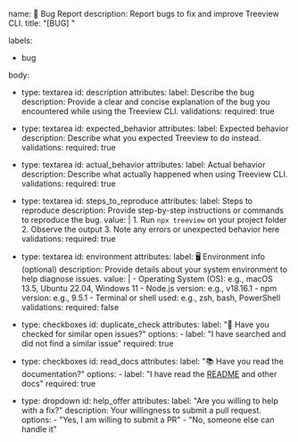 name: 🐛 Bug Report
description: Report bugs to fix and improve Treeview CLI.
title: "[BUG] <short description>"

labels:
  - bug

body:
  - type: textarea
    id: description
    attributes:
      label: Describe the bug
      description: Provide a clear and concise explanation of the bug you encountered while using the Treeview CLI.
    validations:
      required: true

  - type: textarea
    id: expected_behavior
    attributes:
      label: Expected behavior
      description: Describe what you expected Treeview to do instead.
    validations:
      required: true

  - type: textarea
    id: actual_behavior
    attributes:
      label: Actual behavior
      description: Describe what actually happened when using Treeview CLI.
    validations:
      required: true

  - type: textarea
    id: steps_to_reproduce
    attributes:
      label: Steps to reproduce
      description: Provide step-by-step instructions or commands to reproduce the bug.
      value: |
        1. Run `npx treeview` on your project folder
        2. Observe the output
        3. Note any errors or unexpected behavior here
    validations:
      required: true

  - type: textarea
    id: environment
    attributes:
      label: 🖥️ Environment info (optional)
      description: Provide details about your system environment to help diagnose issues.
      value: |
        - Operating System (OS): e.g., macOS 13.5, Ubuntu 22.04, Windows 11
        - Node.js version: e.g., v18.16.1
        - npm version: e.g., 9.5.1
        - Terminal or shell used: e.g., zsh, bash, PowerShell
    validations:
      required: false

  - type: checkboxes
    id: duplicate_check
    attributes:
      label: "👀 Have you checked for similar open issues?"
      options:
        - label: "I have searched and did not find a similar issue"
          required: true

  - type: checkboxes
    id: read_docs
    attributes:
      label: "📚 Have you read the documentation?"
      options:
        - label: "I have read the [README](https://github.com/vedpawar2254/treeview/blob/main/README.md) and other docs"
          required: true

  - type: dropdown
    id: help_offer
    attributes:
      label: "Are you willing to help with a fix?"
      description: Your willingness to submit a pull request.
      options:
        - "Yes, I am willing to submit a PR"
        - "No, someone else can handle it"
